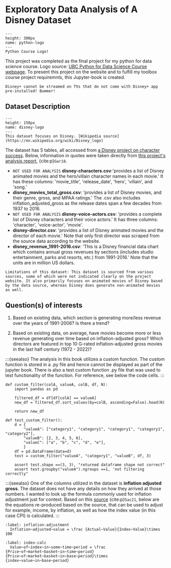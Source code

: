 # Exploratory Data Analysis of A Disney Dataset

```{figure} python-course-logo.png
---
height: 300px
name: python-logo
---
Python Course Logo!
```
This project was completed as the final project for my python for data science course. Logo source: [UBC Python for Data Science Course webpage](https://prog-learn.mds.ubc.ca/). To present this project on the website and to fulfill my toolbox course project requiremnts, this Jupyter-book is created.

```{margin} **Did you know?**
Disney+ cannot be streamed on TVs that do not come with Disney+ app pre-installed! Bummer!
```


## Dataset Description

```{figure} The_Walt_Disney_Company_Logo.png
---
height: 150px
name: disney-logo
---
This dataset focuses on Disney. [Wikipedia source](https://en.wikipedia.org/wiki/Disney_logo)
```

The dataset has 5 tables, all accessed from [a Disney project on character success](https://data.world/kgarrett/disney-character-success-00-16). Below, information in quotes were taken directly from [this project's analysis report](https://data.world/kgarrett/disney-character-success-00-16/workspace/file?filename=DisneyReport.pdf), {cite:p}`Gar18`. 

- `NOT USED FOR ANALYSIS` **disney-characters.csv**:'provides a list of Disney animated movies and the hero/villain character names in each movie.' It has these columns: 'movie_title', 'release_date', 'hero', 'villain', and 'song.'
- **disney_movies_total_gross.csv**: 'provides a list of Disney movies, and their genre, gross, and MPAA ratings.' The .csv also includes inflation_adjusted_gross as the release dates span a few decades from 1937 to 2016.
- `NOT USED FOR ANALYSIS` **disney-voice-actors.csv**: 'provides a complete list of Disney characters and their voice actors.' It has three columns: 'character', 'voice-actor', 'movie'.
- **disney-director.csv**: 'provides a list of Disney animated movies and the director of each movie.' Note that only first director was scraped from the source data according to the website. 
- **disney_revenue_1991-2016.csv**: 'This is a Disney financial data chart which contains annual gross revenues by sections (includes studio entertainment, parks and resorts, etc.) from 1991-2016.' Note that the units are in million US dollars. 

```{note}
Limitations of this dataset: This dataset is sourced from various sources, some of which were not indicated clearly on the project website. It also primarily focuses on animated movies of Disney based by the data source, whereas Disney does generate non-animated movies as well.
```

## Question(s) of interests

1. Based on existing data, which section is generating more/less revenue over the years of 1991-2006? Is there a trend? 

2. Based on existing data, on average, have movies become more or less revenue generating over time based on inflation-adjusted gross? Which directors are featured in top 10 G-rated inflation-adjusted gross movies in the last half century (1972 - 2022)? 

:::{seealso}
The analysis in this book utilizes a custom function. The custom function is stored in a .py file and hence cannot be displayed as part of the jupyter book. There is also a test custom function .py file that was used to test functionality of the function. For reference, see below the code cells.
:::

```
def custom_filter(colA, valueA, colB, df, N):
    import pandas as pd

    filtered_df = df[df[colA] == valueA]
    new_df = filtered_df.sort_values(by=colB, ascending=False).head(N)

    return new_df
```

```
def test_custom_filter():
    d = {
        "valueA": ["category1", "category1", "category1", "category1", "category2"],
        "valueB": [2, 3, 4, 5, 6],
        "valueC": ["a", "b", "c", "d", "e"],
        }
    df = pd.DataFrame(data=d)
    test = custom_filter("valueA", "category1", "valueB", df, 3)
    
    assert test.shape ==(3, 3), "returned dataframe shape not correct"
    assert test.groupby("valueA").ngroups ==1, 'not filtering correctly"
```


:::{seealso}
One of the columns utilized in the dataset is **inflation adjusted gross**. The dataset does not have any details on how they arrived at those numbers. I wanted to look up the formula commonly used for inflation adjustment just for context. Based on this [source](https://timeseriesreasoning.com/contents/inflation-adjustment/) {cite:p}`Sac21`, below are the equations re-produced based on the source, that can be used to adjust for example, income, by inflation, as well as how the index value (in this case CPI) is calculated.
:::


```{math}
:label: inflation-adjustment
  Inflation~adjusted~value = \frac {Actual~Value}{Index~Value}\times 100
```

```{math}
:label: index-calc
  Value~of~index~in~some~time~period = \frac {Price~of~market~basket~in~time~period}{Price~of~market~basket~in~base~period}\times {index~value~in~base~period}
```
